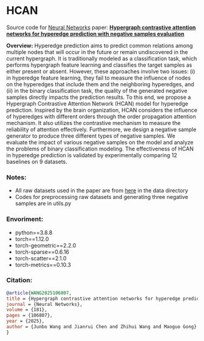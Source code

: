 # HCAN

Source code for [Neural Networks](https://www.sciencedirect.com/journal/neural-networks) paper: [**Hypergraph contrastive attention networks for hyperedge prediction with negative samples evaluation**](https://doi.org/10.1016/j.neunet.2024.106807) 

**Overview:** Hyperedge prediction aims to predict common relations among multiple nodes that will occur in the future or remain undiscovered in the current hypergraph. It is traditionally modeled as a classification task, which performs hypergraph feature learning and classifies the target samples as either present or absent. However, these approaches involve two issues: (i) in hyperedge feature learning, they fail to measure the influence of nodes on the hyperedges that include them and the neighboring hyperedges, and (ii) in the binary classification task, the quality of the generated negative samples directly impacts the prediction results. To this end, we propose a Hypergraph Contrastive Attention Network (HCAN) model for hyperedge prediction. Inspired by the brain organization, HCAN considers the influence of hyperedges with different orders through the order propagation attention mechanism. It also utilizes the contrastive mechanism to measure the reliability of attention effectively. Furthermore, we design a negative sample generator to produce three different types of negative samples. We evaluate the impact of various negative samples on the model and analyze the problems of binary classification modeling. The effectiveness of HCAN in hyperedge prediction is validated by experimentally comparing 12 baselines on 9 datasets.


### Notes:
- All raw datasets used in the paper are from [here](https://github.com/arbenson/ScHoLP-Data) in the data directory
- Codes for preprocessing raw datasets and generating three negative samples are in utils.py

### Envoriment:
- python==3.8.8
- torch==1.12.0
- torch-geometric==2.2.0
- torch-sparse==0.6.16
- torch-scatter==2.1.0
- torch-metrics==0.10.3
  

### Citation:

```bibtex
@article{WANG2025106807,
title = {Hypergraph contrastive attention networks for hyperedge prediction with negative samples evaluation},
journal = {Neural Networks},
volume = {181},
pages = {106807},
year = {2025},
author = {Junbo Wang and Jianrui Chen and Zhihui Wang and Maoguo Gong}
}
```
